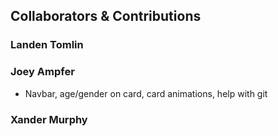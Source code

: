 ## Collaborators & Contributions ##
### Landen Tomlin
### Joey Ampfer  
-  Navbar, age/gender on card, card animations, help with git
### Xander Murphy
